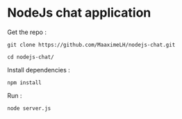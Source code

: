 # NodeJs chat application

Get the repo :
```
git clone https://github.com/MaaximeLH/nodejs-chat.git
```

```
cd nodejs-chat/
```

Install dependencies :

```
npm install
```

Run :
```
node server.js
```